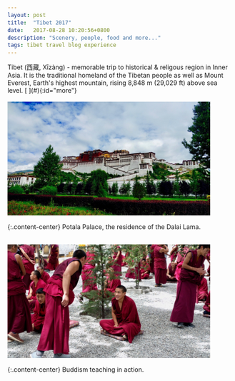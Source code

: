 ```yaml
---
layout: post
title:  "Tibet 2017"
date:   2017-08-28 10:20:56+0800
description: "Scenery, people, food and more..."
tags: tibet travel blog experience
---
```


<div class="cap"></div>
Tibet (西藏, Xīzàng) - memorable trip to historical & religous region in Inner Asia. It is the traditional homeland of the Tibetan people as well as Mount Everest, Earth's highest mountain, rising 8,848 m (29,029 ft) above sea level.

<!--more-->[ ](#){:id="more"}

<div class="row">
  <div class="col-xs-12 col-md-10 col-md-offset-1">
    <br/>
    <img class="img-thumbnail img-responsive img-center" src="/assets/img/IMG_20170828_102018.jpg" style="max-width:90%"/>
  </div>
</div>

{:.content-center}
Potala Palace, the residence of the Dalai Lama.

<div class="row">
  <div class="col-xs-12 col-md-10 col-md-offset-1">
    <br/>
    <img class="img-thumbnail img-responsive img-center" src="/assets/img/IMG_20170828_150514.jpg" style="max-width:90%"/>
    <em></em>
  </div>
</div>

{:.content-center}
Buddism teaching in action.